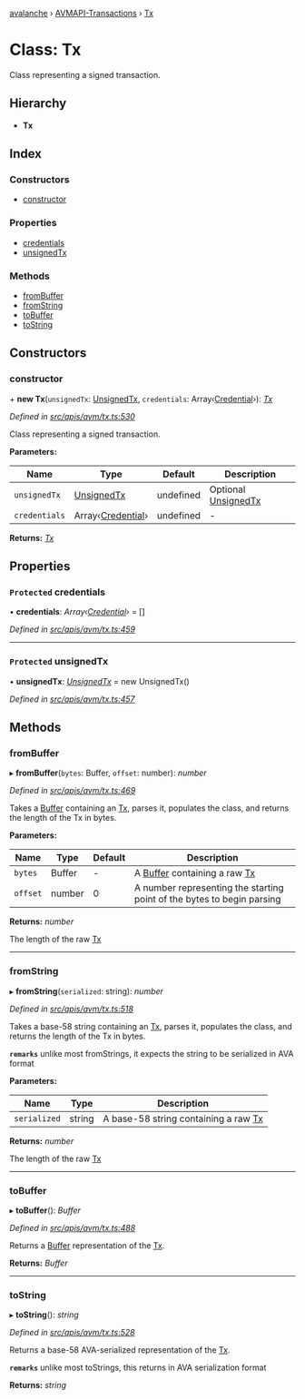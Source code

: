 [avalanche](../README.md) › [AVMAPI-Transactions](../modules/avmapi_transactions.md) › [Tx](avmapi_transactions.tx.md)

# Class: Tx

Class representing a signed transaction.

## Hierarchy

* **Tx**

## Index

### Constructors

* [constructor](avmapi_transactions.tx.md#constructor)

### Properties

* [credentials](avmapi_transactions.tx.md#protected-credentials)
* [unsignedTx](avmapi_transactions.tx.md#protected-unsignedtx)

### Methods

* [fromBuffer](avmapi_transactions.tx.md#frombuffer)
* [fromString](avmapi_transactions.tx.md#fromstring)
* [toBuffer](avmapi_transactions.tx.md#tobuffer)
* [toString](avmapi_transactions.tx.md#tostring)

## Constructors

###  constructor

\+ **new Tx**(`unsignedTx`: [UnsignedTx](avmapi_transactions.unsignedtx.md), `credentials`: Array‹[Credential](avmapi_credentials.credential.md)›): *[Tx](avmapi_transactions.tx.md)*

*Defined in [src/apis/avm/tx.ts:530](https://github.com/ava-labs/avalanche.js/blob/eabcc2f/src/apis/avm/tx.ts#L530)*

Class representing a signed transaction.

**Parameters:**

Name | Type | Default | Description |
------ | ------ | ------ | ------ |
`unsignedTx` | [UnsignedTx](avmapi_transactions.unsignedtx.md) | undefined | Optional [UnsignedTx](avmapi_transactions.unsignedtx.md) |
`credentials` | Array‹[Credential](avmapi_credentials.credential.md)› | undefined | - |

**Returns:** *[Tx](avmapi_transactions.tx.md)*

## Properties

### `Protected` credentials

• **credentials**: *Array‹[Credential](avmapi_credentials.credential.md)›* = []

*Defined in [src/apis/avm/tx.ts:459](https://github.com/ava-labs/avalanche.js/blob/eabcc2f/src/apis/avm/tx.ts#L459)*

___

### `Protected` unsignedTx

• **unsignedTx**: *[UnsignedTx](avmapi_transactions.unsignedtx.md)* = new UnsignedTx()

*Defined in [src/apis/avm/tx.ts:457](https://github.com/ava-labs/avalanche.js/blob/eabcc2f/src/apis/avm/tx.ts#L457)*

## Methods

###  fromBuffer

▸ **fromBuffer**(`bytes`: Buffer, `offset`: number): *number*

*Defined in [src/apis/avm/tx.ts:469](https://github.com/ava-labs/avalanche.js/blob/eabcc2f/src/apis/avm/tx.ts#L469)*

Takes a [Buffer](https://github.com/feross/buffer) containing an [Tx](avmapi_transactions.tx.md), parses it, populates the class, and returns the length of the Tx in bytes.

**Parameters:**

Name | Type | Default | Description |
------ | ------ | ------ | ------ |
`bytes` | Buffer | - | A [Buffer](https://github.com/feross/buffer) containing a raw [Tx](avmapi_transactions.tx.md) |
`offset` | number | 0 | A number representing the starting point of the bytes to begin parsing  |

**Returns:** *number*

The length of the raw [Tx](avmapi_transactions.tx.md)

___

###  fromString

▸ **fromString**(`serialized`: string): *number*

*Defined in [src/apis/avm/tx.ts:518](https://github.com/ava-labs/avalanche.js/blob/eabcc2f/src/apis/avm/tx.ts#L518)*

Takes a base-58 string containing an [Tx](avmapi_transactions.tx.md), parses it, populates the class, and returns the length of the Tx in bytes.

**`remarks`** 
unlike most fromStrings, it expects the string to be serialized in AVA format

**Parameters:**

Name | Type | Description |
------ | ------ | ------ |
`serialized` | string | A base-58 string containing a raw [Tx](avmapi_transactions.tx.md)  |

**Returns:** *number*

The length of the raw [Tx](avmapi_transactions.tx.md)

___

###  toBuffer

▸ **toBuffer**(): *Buffer*

*Defined in [src/apis/avm/tx.ts:488](https://github.com/ava-labs/avalanche.js/blob/eabcc2f/src/apis/avm/tx.ts#L488)*

Returns a [Buffer](https://github.com/feross/buffer) representation of the [Tx](avmapi_transactions.tx.md).

**Returns:** *Buffer*

___

###  toString

▸ **toString**(): *string*

*Defined in [src/apis/avm/tx.ts:528](https://github.com/ava-labs/avalanche.js/blob/eabcc2f/src/apis/avm/tx.ts#L528)*

Returns a base-58 AVA-serialized representation of the [Tx](avmapi_transactions.tx.md).

**`remarks`** 
unlike most toStrings, this returns in AVA serialization format

**Returns:** *string*
